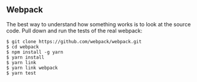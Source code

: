 ## Webpack

The best way to understand how something works is to look at the source code.
Pull down and run the tests of the real webpack:

```
$ git clone https://github.com/webpack/webpack.git
$ cd webpack
$ npm install -g yarn
$ yarn install
$ yarn link
$ yarn link webpack
$ yarn test
```
